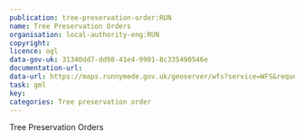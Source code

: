 ```yaml
---
publication: tree-preservation-order:RUN
name: Tree Preservation Orders
organisation: local-authority-eng:RUN
copyright: 
licence: ogl
data-gov-uk: 31340dd7-dd98-41e4-9901-8c335490546e
documentation-url: 
data-url: https://maps.runnymede.gov.uk/geoserver/wfs?service=WFS&request=GetFeature&typeName=planning:tree_preservation_orders&outputFormat=shape-zip
task: gml
key: 
categories: Tree preservation order
---
```


Tree Preservation Orders
